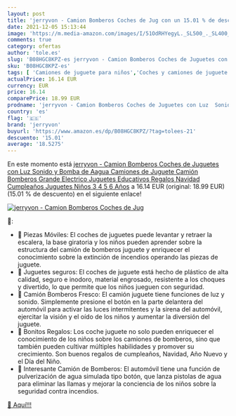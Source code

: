 ```yaml
---
layout: post
title: 'jerryvon - Camion Bomberos Coches de Jug con un 15.01 % de descuento'
date: 2021-12-05 15:13:44
image: 'https://m.media-amazon.com/images/I/51OdRHYegyL._SL500_._SL400_.jpg'
comments: true
category: ofertas
author: 'tole.es'
slug: 'B08HGC8KPZ-es jerryvon - Camion Bomberos Coches de Juguetes con Luz...'
sku: 'B08HGC8KPZ-es'
tags: [ 'Camiones de juguete para niños','Coches y camiones de juguete','Juguetes','Juguetes y juegos','Vehículos de juguete para niños','jerryvon','navidad', ]
actualPrice: 16.14 EUR
currency: EUR
price: 16.14
comparePrice: 18.99 EUR
prodname: 'jerryvon - Camion Bomberos Coches de Juguetes con Luz  Sonido y Bomba de Aagua Camiones de Juguete Camión Bomberos Grande Electrico Juguetes Educativos Regalos Navidad Cumpleaños Juguetes Niños 3 4 5 6 Años'
country: 'es'
flag: '🇪🇸'
brand: 'jerryvon'
buyurl: 'https://www.amazon.es/dp/B08HGC8KPZ/?tag=tolees-21'
descuento: '15.01'
average: '18.5275'
---
```


En este momento está [jerryvon - Camion Bomberos Coches de Juguetes con Luz  Sonido y Bomba de Aagua Camiones de Juguete Camión Bomberos Grande Electrico Juguetes Educativos Regalos Navidad Cumpleaños Juguetes Niños 3 4 5 6 Años](https://www.amazon.es/dp/B08HGC8KPZ/?tag=tolees-21) a 16.14 EUR (original: 18.99 EUR) (15.01 %  de descuento) en el siguiente enlace!

[![jerryvon - Camion Bomberos Coches de Jug](https://m.media-amazon.com/images/I/51OdRHYegyL._SL500_._SL400_.jpg)](https://www.amazon.es/dp/B08HGC8KPZ/?tag=tolees-21)

🔎:

- 🚌 Piezas Móviles: El coches de juguetes puede levantar y retraer la escalera, la base giratoria y los niños pueden aprender sobre la estructura del camión de bomberos juguete y enriquecer el conocimiento sobre la extinción de incendios operando las piezas de juguete.
- 🚌 Juguetes seguros: El coches de juguete está hecho de plástico de alta calidad, seguro e inodoro, material engrosado, resistente a los choques y divertido, lo que permite que los niños jueguen con seguridad.
- 🚌 Camión Bomberos Fresco: El camión juguete tiene funciones de luz y sonido. Simplemente presione el botón en la parte delantera del automóvil para activar las luces intermitentes y la sirena del automóvil, ejercitar la visión y el oído de los niños y aumentar la diversión del juguete.
- 🚌 Bonitos Regalos: Los coche juguete no solo pueden enriquecer el conocimiento de los niños sobre los camiones de bomberos, sino que también pueden cultivar múltiples habilidades y promover su crecimiento. Son buenos regalos de cumpleaños, Navidad, Año Nuevo y el Día del Niño.
- 🚌 Interesante Camión de Bomberos: El automóvil tiene una función de pulverización de agua simulada tipo botón, que lanza pistolas de agua para eliminar las llamas y mejorar la conciencia de los niños sobre la seguridad contra incendios.

[🛒 Aquí!!!](https://www.amazon.es/dp/B08HGC8KPZ/?tag=tolees-21)
